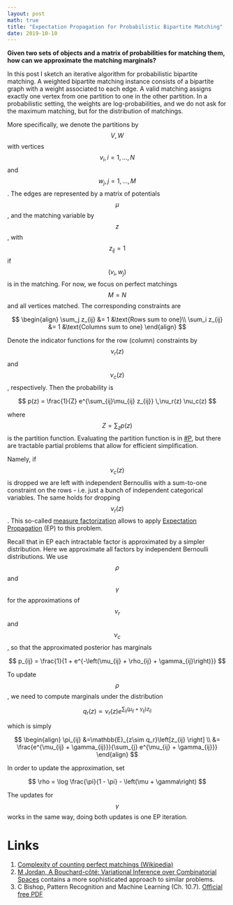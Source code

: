 ```yaml
---
layout: post
math: true
title: "Expectation Propagation for Probabilistic Bipartite Matching"
date: 2019-10-10
---
```


__Given two sets of objects and a matrix of probabilities for matching them, how can we approximate the matching marginals?__


In this post I sketch an iterative algorithm for probabilistic bipartite matching. A weighted bipartite matching instance consists of a bipartite graph with a weight associated to each edge. A valid matching assigns exactly one vertex from one partition to one in the other partition. In a probabilistic setting, the weights are log-probabilities, and we do not ask for the maximum matching, but for the distribution of matchings.

More specifically, we denote the partitions by $$V, W$$ with vertices $$v_i, i = 1,\ldots, N$$ and $$w_j, j = 1,\ldots,M$$. The edges are represented by a matrix of potentials $$\mu$$, and the matching variable by $$z$$, with $$z_{ij} = 1$$ if $$(v_i, w_j)$$ is in the matching. For now, we focus on perfect matchings $$M = N$$ and all vertices matched. The corresponding constraints are

$$
\begin{align}
\sum_j z_{ij} &= 1 &\text{Rows sum to one}\\
\sum_i z_{ij} &= 1 &\text{Columns sum to one}
\end{align}
$$

Denote the indicator functions for the row (column) constraints by $$\nu_r(z)$$ and $$\nu_c(z)$$, respectively. Then the probability is

$$
p(z) = \frac{1}{Z} e^{\sum_{ij}\mu_{ij} z_{ij}} \,\nu_r(z) \nu_c(z)
$$

where $$Z = \sum_z p(z)$$ is the partition function. Evaluating the partition function is in [#P][sharp-p], but there are tractable partial problems that allow for efficient simplification.

Namely, if $$\nu_c(z)$$ is dropped we are left with independent Bernoullis with a sum-to-one constraint on the rows - i.e. just a bunch of independent categorical variables. The same holds for dropping $$\nu_r(z)$$. This so-called [measure factorization][jordan-combinatorial] allows to apply [Expectation Propagation][bishop-ep] (EP) to this problem.

Recall that in EP each intractable factor is approximated by a simpler distribution. Here we approximate all factors by independent Bernoulli distributions. We use $$\rho$$ and $$\gamma$$ for the approximations of $$\nu_r$$ and $$\nu_c$$, so that the approximated posterior has marginals

$$
p_{ij} = \frac{1}{1 + e^{-\left(\mu_{ij} + \rho_{ij} + \gamma_{ij}\right)}}
$$

To update $$\rho$$, we need to compute marginals under the distribution

$$
q_r(z) \propto \nu_r(z) e^{\sum_{ij}\left(\mu_{ij} + \gamma_{ij}\right)z_{ij}}
$$

which is simply

$$
\begin{align}
\pi_{ij} &=\mathbb{E}_{z\sim q_r}\left[z_{ij} \right] \\
&= \frac{e^{\mu_{ij} + \gamma_{ij}}}{\sum_{j} e^{\mu_{ij} + \gamma_{ij}}}
\end{align}
$$

In order to update the approximation, set

$$
\rho = \log \frac{\pi}{1 - \pi} - \left(\mu + \gamma\right)
$$

The updates for $$\gamma$$ works in the same way, doing both updates is one EP iteration.


# Links

1. [Complexity of counting perfect matchings (Wikipedia)][sharp-p]
2. [M Jordan, A Bouchard-côté: Variational Inference over Combinatorial Spaces][jordan-combinatorial] contains a more sophisticated approach to similar problems.
3. C Bishop, Pattern Recognition and Machine Learning (Ch. 10.7). [Official free PDF][bishop-ep]

[sharp-p]:https://en.wikipedia.org/wiki/Sharp-P-completeness_of_01-permanent#Significance
[jordan-combinatorial]:https://papers.nips.cc/paper/4036-variational-inference-over-combinatorial-spaces
[bishop-ep]:https://www.microsoft.com/en-us/research/people/cmbishop/prml-book/
